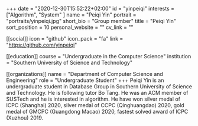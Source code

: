 +++
date = "2020-12-30T15:52:22+02:00"
id = "yinpeiqi"
interests = ["Algorithm", "System" ]
name = "Peiqi Yin"
portrait = "portraits/yinpeiqi.jpg"
short_bio = "Group member"
title = "Peiqi Yin"
sort_position = 10
personal_website = ""
cv_link = ""

[[social]]
    icon = "github"
    icon_pack = "fa"
    link = "https://github.com/yinpeiqi"

[[education]]
    course = "Undergraduate in the Computer Science"
    institution = "Southern University of Science and Technology"

[[organizations]]
    name = "Department of Computer Science and Engineering"
    role = "Undergraduate Student"
+++
Peiqi Yin is an undergraduate student in Database Group in Southern University of Science and Technology.  He is following tutor Bo Tang. He was an ACM member of SUSTech and he is interested in algorithm. He have won silver medal of ICPC (Shanghai) 2020, silver medal of CCPC (Qinghuangdao) 2020, gold medal of GMCPC (Guangdong Macao) 2020, fastest solved award of ICPC (Xuzhou) 2019. 

